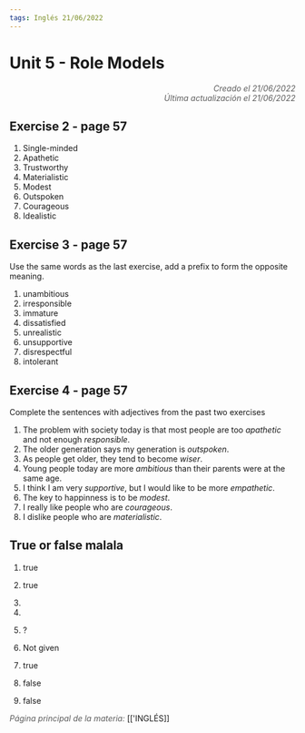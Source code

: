 ```yaml
---
tags: Inglés 21/06/2022
---
```


# Unit 5 - Role Models
<div style="text-align: right; opacity: 0.7; font-style: italic;">Creado el 21/06/2022</div>
<div style="text-align: right; opacity: 0.7; font-style: italic;">Última actualización el 21/06/2022</div>

## Exercise 2 - page 57

1. Single-minded
2. Apathetic
3. Trustworthy
4. Materialistic
5. Modest
6. Outspoken
7. Courageous
8. Idealistic

## Exercise 3 - page 57

Use the same words as the last exercise, add a prefix to form the opposite meaning.

1. unambitious
2. irresponsible
3. immature
4. dissatisfied
5. unrealistic
6. unsupportive
7. disrespectful
8. intolerant

## Exercise 4 - page 57

Complete the sentences with adjectives from the past two exercises

1. The problem with society today is that most people are too *apathetic* and not enough *responsible*.
2. The older generation says my generation is *outspoken*.
3. As people get older, they tend to become *wiser*.
4. Young people today are more *ambitious* than their parents were at the same age.
5. I think I am very *supportive*, but I would like to be more *empathetic*.
6. The key to happinness is to be *modest*.
7. I really like people who are *courageous*.
8. I dislike people who are *materialistic*.

## True or false malala

1. true
2. true
3. 

5. 
6. ?
7. Not given
8. true
9. false
10. false

<span style="opacity: 0.7; font-style: italic;">Página principal de la materia:</span> [['INGLÉS]]